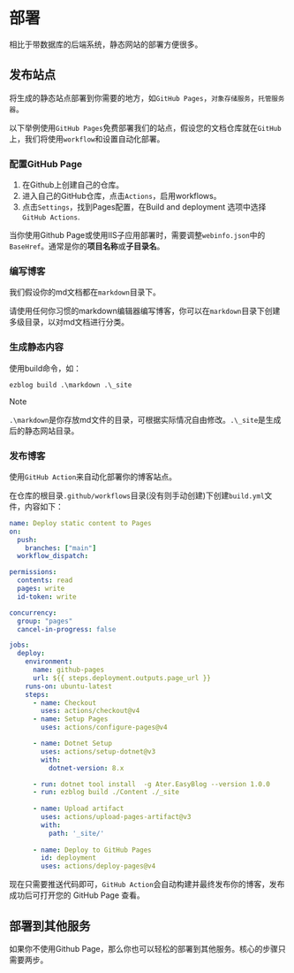 # 部署

相比于带数据库的后端系统，静态网站的部署方便很多。

## 发布站点

将生成的静态站点部署到你需要的地方，如`GitHub Pages`，`对象存储服务`，`托管服务器`。

以下举例使用`GitHub Pages`免费部署我们的站点，假设您的文档仓库就在`GitHub`上，我们将使用`workflow`和设置自动化部署。

### 配置GitHub Page

1. 在Github上创建自己的仓库。
2. 进入自己的GitHub仓库，点击`Actions`，启用workflows。
3. 点击`Settings`，找到Pages配置，在Build and deployment 选项中选择`GitHub Actions`.

当你使用Github Page或使用IIS子应用部署时，需要调整`webinfo.json`中的`BaseHref`。通常是你的**项目名称**或**子目录名**。

### 编写博客

我们假设你的md文档都在`markdown`目录下。

请使用任何你习惯的markdown编辑器编写博客，你可以在`markdown`目录下创建多级目录，以对md文档进行分类。

### 生成静态内容

使用build命令，如：

```pwsh
ezblog build .\markdown .\_site
```

> [!NOTE]
> `.\markdown`是你存放md文件的目录，可根据实际情况自由修改。`.\_site`是生成后的静态网站目录。

### 发布博客

使用`GitHub Action`来自动化部署你的博客站点。

在仓库的根目录`.github/workflows`目录(没有则手动创建)下创建`build.yml`文件，内容如下：

```yml
name: Deploy static content to Pages
on:
  push:
    branches: ["main"]
  workflow_dispatch:

permissions:
  contents: read
  pages: write
  id-token: write

concurrency:
  group: "pages"
  cancel-in-progress: false

jobs:
  deploy:
    environment:
      name: github-pages
      url: ${{ steps.deployment.outputs.page_url }}
    runs-on: ubuntu-latest
    steps:
      - name: Checkout
        uses: actions/checkout@v4
      - name: Setup Pages
        uses: actions/configure-pages@v4

      - name: Dotnet Setup
        uses: actions/setup-dotnet@v3
        with:
          dotnet-version: 8.x

      - run: dotnet tool install  -g Ater.EasyBlog --version 1.0.0
      - run: ezblog build ./Content ./_site
      
      - name: Upload artifact
        uses: actions/upload-pages-artifact@v3
        with:
          path: '_site/'
          
      - name: Deploy to GitHub Pages
        id: deployment
        uses: actions/deploy-pages@v4
```

现在只需要推送代码即可，`GitHub Action`会自动构建并最终发布你的博客，发布成功后可打开您的 GitHub Page 查看。

## 部署到其他服务

如果你不使用Github Page，那么你也可以轻松的部署到其他服务。核心的步骤只需要两步。
